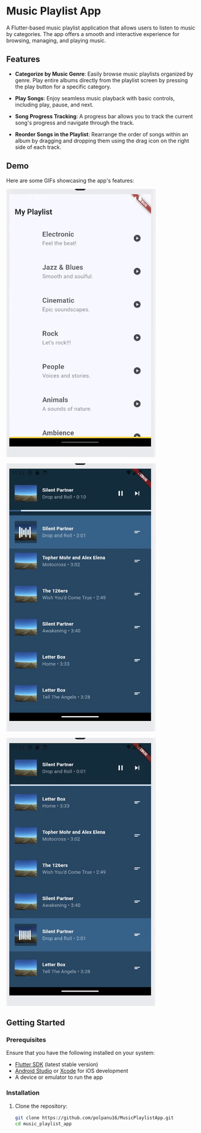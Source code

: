 # Music Playlist App

A Flutter-based music playlist application that allows users to listen to music by categories. The app offers a smooth and interactive experience for browsing, managing, and playing music.

## Features

- **Categorize by Music Genre**: Easily browse music playlists organized by genre. Play entire albums directly from the playlist screen by pressing the play button for a specific category.

- **Play Songs**: Enjoy seamless music playback with basic controls, including play, pause, and next.

- **Song Progress Tracking**: A progress bar allows you to track the current song's progress and navigate through the track.

- **Reorder Songs in the Playlist**: Rearrange the order of songs within an album by dragging and dropping them using the drag icon on the right side of each track.

## Demo

Here are some GIFs showcasing the app's features:

![Showcase1](assets/images/gif1.gif)

![Showcase2](assets/images/gif2.gif)

![Showcase3](assets/images/gif3.gif)

## Getting Started

### Prerequisites

Ensure that you have the following installed on your system:

- [Flutter SDK](https://flutter.dev/docs/get-started/install) (latest stable version)
- [Android Studio](https://developer.android.com/studio) or [Xcode](https://developer.apple.com/xcode/) for iOS development
- A device or emulator to run the app

### Installation

1. Clone the repository:
   ```bash
   git clone https://github.com/polpanu16/MusicPlaylistApp.git
   cd music_playlist_app